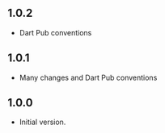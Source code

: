 ## 1.0.2
- Dart Pub conventions
## 1.0.1
- Many changes and Dart Pub conventions

## 1.0.0
- Initial version.
